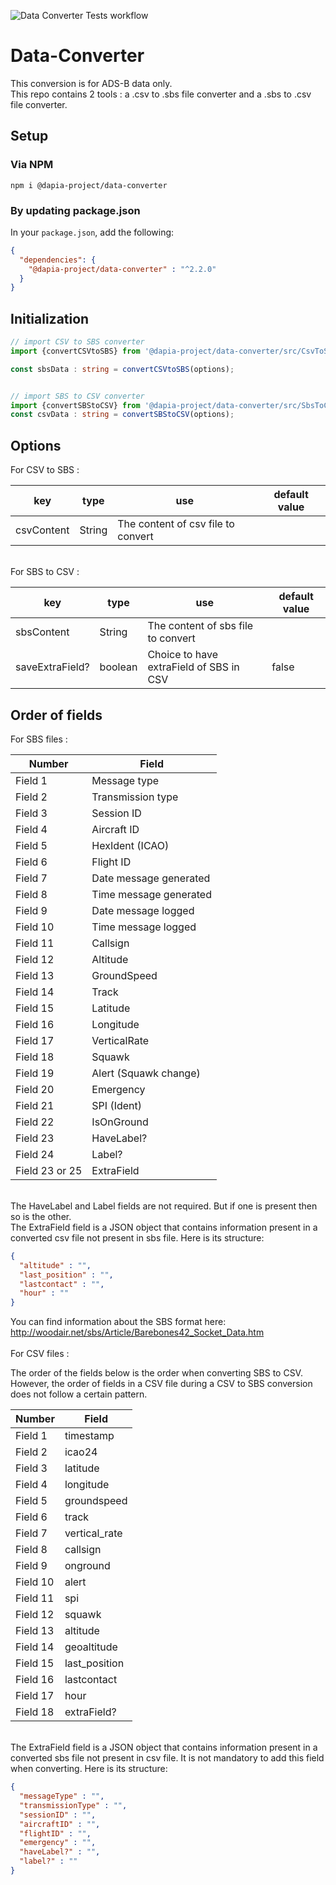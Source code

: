 ![Data Converter Tests workflow](https://github.com/DApIA-Project/Data-Converter/actions/workflows/dataconverter.yml/badge.svg)

# Data-Converter
This conversion is for ADS-B data only.\
This repo contains 2 tools : a .csv to .sbs file converter and a .sbs to .csv file converter.

## Setup

### Via NPM

```console
npm i @dapia-project/data-converter
```

### By updating package.json

In your `package.json`, add the following:

```json
{
  "dependencies": {
    "@dapia-project/data-converter" : "^2.2.0"
  }
}
```

## Initialization

```typescript
// import CSV to SBS converter
import {convertCSVtoSBS} from '@dapia-project/data-converter/src/CsvToSbs'

const sbsData : string = convertCSVtoSBS(options);


// import SBS to CSV converter
import {convertSBStoCSV} from '@dapia-project/data-converter/src/SbsToCsv'
const csvData : string = convertSBStoCSV(options);
```

## Options
For CSV to SBS :

| key        | type         | use                                | default value |
|------------|--------------|------------------------------------|---------------|
| csvContent | String       | The content of csv file to convert |               |

\
For SBS to CSV :

| key             | type    | use                                     | default value |
|-----------------|---------|-----------------------------------------|---------------|
| sbsContent      | String  | The content of sbs file to convert      |               |
| saveExtraField? | boolean | Choice to have extraField of SBS in CSV | false         |


## Order of fields

For SBS files :

| Number       | Field                  |
|--------------|------------------------|
| Field 1      | Message type           |
| Field 2      | Transmission type      |
| Field 3      | Session ID             |
| Field 4      | Aircraft ID            |
| Field 5      | HexIdent (ICAO)        |
| Field 6      | Flight ID              |
| Field 7      | Date message generated |
| Field 8      | Time message generated |
| Field 9      | Date message logged    |
| Field 10     | Time message logged    |
| Field 11     | Callsign               |
| Field 12     | Altitude               |
| Field 13     | GroundSpeed            |
| Field 14     | Track                  |
| Field 15     | Latitude               |
| Field 16     | Longitude              |
| Field 17     | VerticalRate           |
| Field 18     | Squawk                 |
| Field 19     | Alert (Squawk change)  |
| Field 20     | Emergency              |
| Field 21     | SPI (Ident)            |
| Field 22     | IsOnGround             |
| Field 23     | HaveLabel?             |
| Field 24     | Label?                 |
| Field 23 or 25 | ExtraField             |

\
The HaveLabel and Label fields are not required. But if one is present then so is the other.
\
The ExtraField field is a JSON object that contains information present in a converted csv file not present in sbs file. Here is its structure:

```json
{
  "altitude" : "",
  "last_position" : "",
  "lastcontact" : "",
  "hour" : ""
}
```
You can find information about the SBS format here: http://woodair.net/sbs/Article/Barebones42_Socket_Data.htm
\
\
For CSV files :

The order of the fields below is the order when converting SBS to CSV. However, the order of fields in a CSV file during a CSV to SBS conversion does not follow a certain pattern.

| Number   | Field         |
|----------|---------------|
| Field 1  | timestamp     |
| Field 2  | icao24        |
| Field 3  | latitude      |
| Field 4  | longitude     |
| Field 5  | groundspeed   |
| Field 6  | track         |
| Field 7  | vertical_rate |
| Field 8  | callsign      |
| Field 9  | onground      |
| Field 10 | alert         |
| Field 11 | spi           |
| Field 12 | squawk        |
| Field 13 | altitude      |
| Field 14 | geoaltitude   |
| Field 15 | last_position |
| Field 16 | lastcontact   |
| Field 17 | hour          |
| Field 18 | extraField?   |

\
The ExtraField field is a JSON object that contains information present in a converted sbs file not present in csv file. It is not mandatory to add this field when converting. Here is its structure:

```json
{
  "messageType" : "",
  "transmissionType" : "",
  "sessionID" : "",
  "aircraftID" : "",
  "flightID" : "",
  "emergency" : "",
  "haveLabel?" : "",
  "label?" : ""
}
```